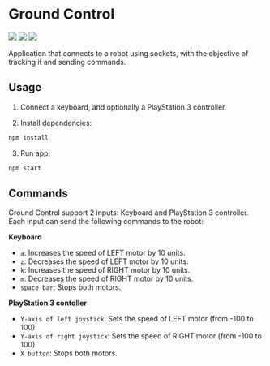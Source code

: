 # Ground Control

![](https://img.shields.io/badge/node-%3E%3D%208.0.0-green.svg?style=flat)
![](https://img.shields.io/badge/yarn-1.13-blue.svg?style=flat)
![](https://img.shields.io/badge/Go-Pioneer!-yellow.svg?style=flat)

Application that connects to a robot using sockets, with the objective of tracking it and sending commands.

## Usage

1. Connect a keyboard, and optionally a PlayStation 3 controller.

2. Install dependencies:

```bash
npm install
```

3. Run app:

```bash
npm start
```

## Commands

Ground Control support 2 inputs: Keyboard and PlayStation 3 controller. Each input can send the following commands to the robot:

**Keyboard**

* `a`: Increases the speed of LEFT motor by 10 units.
* `z`: Decreases the speed of LEFT motor by 10 units.
* `k`: Increases the speed of RIGHT motor by 10 units.
* `m`: Decreases the speed of RIGHT motor by 10 units.
* `space bar`: Stops both motors.

**PlayStation 3 contoller**

* `Y-axis of left joystick`: Sets the speed of LEFT motor (from -100 to 100).
* `Y-axis of right joystick`: Sets the speed of RIGHT motor (from -100 to 100).
* `X button`: Stops both motors.
